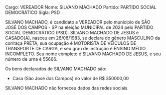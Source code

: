 Cargo: VEREADOR
Nome: SILVANO MACHADO
Partido: PARTIDO SOCIAL DEMOCRÁTICO
Sigla: PSD

SILVANO MACHADO, é candidato a VEREADOR pelo município de SÃO JOSÉ DOS CAMPOS - SP na eleição MUNICIPAL de 2024 pelo PARTIDO SOCIAL DEMOCRÁTICO (PSD).
SILVANO MACHADO DE JESUS é CASADO(A), nasceu em 26/06/1983, se declara do gênero MASCULINO da cor/raça PRETA, sua ocupação é MOTORISTA DE VEÍCULOS DE TRANSPORTE DE CARGA, e seu grau de instrução é ENSINO MÉDIO INCOMPLETO.
Seu nome completo é SILVANO MACHADO DE JESUS, e seu número de urna é 55666.

Os bens declarados de SILVANO MACHADO são: 
- Casa (São José dos Campos) no valor de R$ 350000,00

SILVANO MACHADO não forneceu dados das redes sociais.